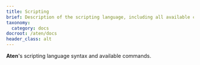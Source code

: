 ```yaml
---
title: Scripting
brief: Description of the scripting language, including all available commands
taxonomy:
  category: docs
docroot: /aten/docs
header_class: alt
---
```


**Aten**'s scripting language syntax and available commands.
